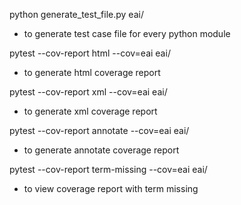 python generate_test_file.py eai/
- to generate test case file for every python module

pytest --cov-report html --cov=eai eai/
- to generate html coverage report

pytest --cov-report xml --cov=eai eai/
- to generate xml coverage report

pytest --cov-report annotate --cov=eai eai/
- to generate annotate coverage report

pytest --cov-report term-missing --cov=eai eai/
- to view coverage report with term missing

